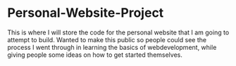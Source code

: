 # Personal-Website-Project
This is where I will store the code for the personal website that I am going to attempt to build.
Wanted to make this public so people could see the process I went through in learning the basics of webdevelopment, while giving people some ideas on how to get started themselves.
